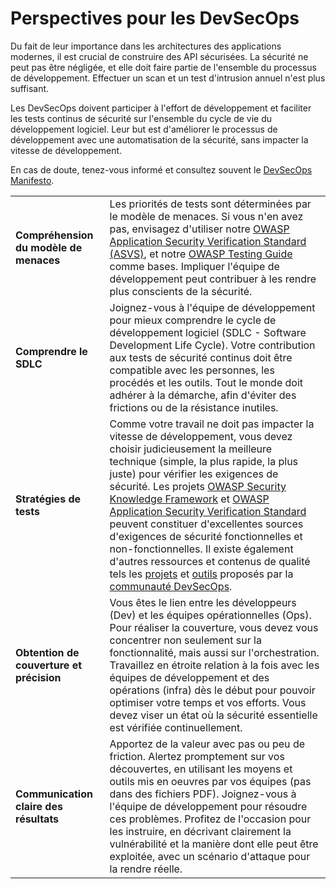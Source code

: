 Perspectives pour les DevSecOps
===============================

Du fait de leur importance dans les architectures des applications modernes, il
est crucial de construire des API sécurisées. La sécurité ne peut pas être
négligée, et elle doit faire partie de l'ensemble du processus de
développement. Effectuer un scan et un test d'intrusion annuel n'est plus
suffisant.

Les DevSecOps doivent participer à l'effort de développement et faciliter les
tests continus de sécurité sur l'ensemble du cycle de vie du développement
logiciel. Leur but est d'améliorer le processus de développement avec une
automatisation de la sécurité, sans impacter la vitesse de développement.

En cas de doute, tenez-vous informé et consultez souvent le [DevSecOps Manifesto][1].

| | |
|-|-|
| **Compréhension du modèle de menaces** | Les priorités de tests sont déterminées par le modèle de menaces. Si vous n'en avez pas, envisagez d'utiliser notre [OWASP Application Security Verification Standard (ASVS)][2], et notre [OWASP Testing Guide][3] comme bases. Impliquer l'équipe de développement peut contribuer à les rendre plus conscients de la sécurité. |
| **Comprendre le SDLC** | Joignez-vous à l'équipe de développement pour mieux comprendre le cycle de développement logiciel (SDLC - Software Development Life Cycle). Votre contribution aux tests de sécurité continus doit être compatible avec les personnes, les procédés et les outils. Tout le monde doit adhérer à la démarche, afin d'éviter des frictions ou de la résistance inutiles. |
| **Stratégies de tests** | Comme votre travail ne doit pas impacter la vitesse de développement, vous devez choisir judicieusement la meilleure technique (simple, la plus rapide, la plus juste) pour vérifier les exigences de sécurité. Les projets [OWASP Security Knowledge Framework][4] et [OWASP Application Security Verification Standard][5] peuvent constituer d'excellentes sources d'exigences de sécurité fonctionnelles et non-fonctionnelles. Il existe également d'autres ressources et contenus de qualité tels les [projets][6] et [outils][7] proposés par la [communauté DevSecOps][8]. |
| **Obtention de couverture et précision** | Vous êtes le lien entre les développeurs (Dev) et les équipes opérationnelles (Ops). Pour réaliser la couverture, vous devez vous concentrer non seulement sur la fonctionnalité, mais aussi sur l'orchestration. Travaillez en étroite relation à la fois avec les équipes de développement et des opérations (infra) dès le début pour pouvoir optimiser votre temps et vos efforts. Vous devez viser un état où la sécurité essentielle est vérifiée continuellement. |
| **Communication claire des résultats** | Apportez de la valeur avec pas ou peu de friction. Alertez promptement sur vos découvertes, en utilisant les moyens et outils mis en oeuvres par vos équipes (pas dans des fichiers PDF). Joignez-vous à l'équipe de développement pour résoudre ces problèmes. Profitez de l'occasion pour les instruire, en décrivant clairement la vulnérabilité et la manière dont elle peut être exploitée, avec un scénario d'attaque pour la rendre réelle. |

[1]: https://www.devsecops.org/
[2]: https://www.owasp.org/index.php/Category:OWASP_Application_Security_Verification_Standard_Project
[3]: https://www.owasp.org/index.php/OWASP_Testing_Project
[4]: https://www.owasp.org/index.php/OWASP_Security_Knowledge_Framework
[5]: https://www.owasp.org/index.php/Category:OWASP_Application_Security_Verification_Standard_Project
[6]: http://devsecops.github.io/
[7]: https://github.com/devsecops/awesome-devsecops
[8]: http://devsecops.org
